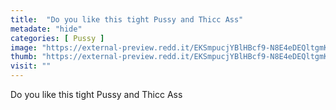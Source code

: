 ```yaml
---
title:  "Do you like this tight Pussy and Thicc Ass"
metadate: "hide"
categories: [ Pussy ]
image: "https://external-preview.redd.it/EKSmpucjYBlHBcf9-N8E4eDEQltgmKioG1zs6fkmqb4.jpg?auto=webp&s=37d3e1b373c71b02a87d7e364bf494f0d891b09e"
thumb: "https://external-preview.redd.it/EKSmpucjYBlHBcf9-N8E4eDEQltgmKioG1zs6fkmqb4.jpg?width=1080&crop=smart&auto=webp&s=85ff02f36b6167ab50f96a51dcc25fbe9d871bff"
visit: ""
---
```

Do you like this tight Pussy and Thicc Ass

